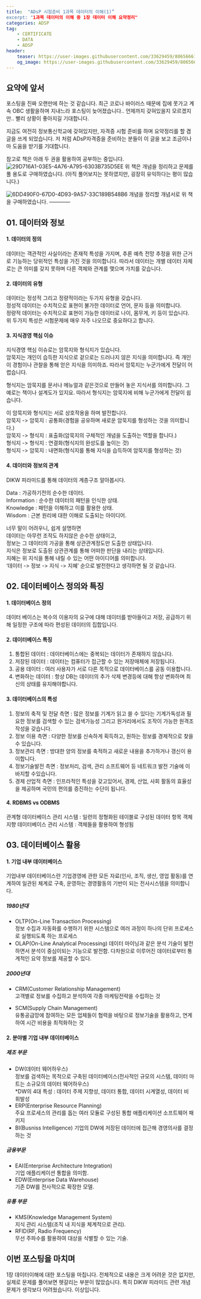```yaml
---
title:  "ADsP 시험준비 1과목 데이터의 이해(1)”
excerpt: "1과목 데이터의 이해 중 1장 데이터 이해 요약정리"
categories: ADSP
tag:
    - CERTIFICATE
    - DATA
    - ADSP
header:
    teaser: https://user-images.githubusercontent.com/33629459/80656661-ab42fc00-8abc-11ea-8a32-240e15405b4d.jpeg
    og_image: https://user-images.githubusercontent.com/33629459/80656661-ab42fc00-8abc-11ea-8a32-240e15405b4d.jpeg
---
```

## 요약에 앞서
포스팅을 진짜 오랜만에 하는 것 같습니다. 최근 코로나 바이러스 때문에 집에 못가고 계속 OBC 생활을하며 지내느라 포스팅이 늦어졌습니다.. 언제까지 갖혀있을지 모르겠지만.. 빨리 상황이 좋아지길 기대합니다.  

지금도 여전히 정보통신학교에 갖혀있지만, 자격증 시험 준비를 하며 요약정리를 할 겸 글을 쓰게 되었습니다. 저 처럼 ADsP자격증을 준비하는 분들이 이 글을 보고 조금이나마 도움을 받기를 기대합니다.

참고로 책은 아래 두 권을 활용하여 공부하는 중입니다.  
![29D716A1-03E5-4A76-A795-6303B735D5EE](https://user-images.githubusercontent.com/33629459/80657775-800ddc00-8abf-11ea-8733-603d94e5423f.jpeg)
위 책은 개념을 정리하고 문제를 풀 용도로 구매하였습니다. (아직 풀어보지는 못하였지만, 굉장히 유익하다는 평이 많습니다.)

![6DD490F0-67D0-4D93-9A57-33C189B548B6](https://user-images.githubusercontent.com/33629459/80657778-81d79f80-8abf-11ea-9e2b-d1c024da78f7.jpeg)
개념을 정리할 개념서로 위 책을 구매하였습니다.
————

## 01. 데이터와 정보

#### 1. 데이터의 정의
데이터는 객관적인 사실이라는 존재적 특성을 가지며, 추론 예측 전망 추정을 위한 근거로 기능하는 당위적인 특성을 가진 것을 의미합니다. 따라서 데이터는 개별 데이터 자체로는 큰 의미를 갖지 못하며 다른 객체와 관계를 맺으며 가치를 갖습니다.  

#### 2. 데이터의 유형
데이터는 정성적 그리고 정량적이라는 두가지 유형을 갖습니다.   
정성적 데이터는 수치적으로 표현이 불가한 데이터로 언어, 문자 등을 의미합니다.  
정량적 데이터는 수치적으로 표현이 가능한 데이터로 나이, 몸무게, 키 등이 있습니다.
위 두가지 특성은 시험문제에 매우 자주 나오므로 중요하다고 합니다.

#### 3. 지식경영 핵심 이슈
지식경영 핵심 이슈로는 암묵지와 형식지가 있습니다.  
암묵지는 개인이 습득한 지식으로 겉으로는 드러나지 않은 지식을 의미합니다. 즉 개인이 경험이나 관찰을 통해 얻은 지식을 의미하죠. 따라서 암묵지는 누군가에게 전달이 어렵습니다.
  
형식지는 암묵지를 문서나 메뉴얼과 같은것으로 만들어 놓은 지식서를 의미합니다. 그 예로는 책이나 설계도가 있지요. 따라서 형식지는 암묵지에 비해 누군가에게 전달이 쉽습니다.

이 암묵지와 형식지는 서로 상호작용을 하며 발전합니다.   
암묵지 -> 암묵지 : 공통화(경험을 공유하며 새로운 암묵지를 형성하는 것을 의미합니다.)    
암묵지 -> 형식지 : 표출화(암묵지의 구체적인 개념을 도출하는 역할을 합니다.)  
형식지 -> 형식지 : 연결화(형식지의 완성도를 높이는 것)  
형식지 -> 암묵지 : 내면화(형식지를 통해 지식을 습득하여 암묵지를 형성하는 것)  

#### 4. 데이터와 정보의 관계   
DIKW 피라미드를 통해 데이터의 계층구조 알아봅시다.

Data : 가공하기전의 순수한 데이터.    
Information : 순수한 데이터의 패턴을 인식한 상태.      
Knowledge : 패턴을 이해하고 이를 활용한 상태.      
Wisdom : 근본 원리에 대한 이해로 도출되는 아이디어.     

너무 말이 어려우니, 쉽게 설명하면   
데이터는 아무런 조작도 하지않은 순수한 상태이고,   
정보는 그 데이터의 가공을 통해 상관관계정도만 도출한 상태입니다.   
지식은 정보로 도출된 상관관계를 통해 어떠한 판단을 내리는 상태입니다.  
지혜는 위 지식을 통해 내릴 수 있는 어떤 아이디어를 의미합니다.   
‘데이터 -> 정보 -> 지식 -> 지혜’ 순으로 발전한다고 생각하면 될 것 같습니다.

## 02. 데이터베이스 정의와 특징

#### 1. 데이터베이스 정의
데이터 베이스는 복수의 이용자의 요구에 대해 데이터를 받아들이고 저장, 공급하기 위해 일정한 구조에 따라 편성된 데이터의 집합입니다.  

#### 2. 데이터베이스 특징
1. 통합된 데이터 : 데이터베이스에는 중복되는 데이터가 존재하지 않습니다.   
2. 저장된 데이터 : 데이터는 컴퓨터가 접근할 수 있는 저장매체에 저장됩니다.   
3. 공용 데이터 : 여러 사용자가 서로 다른 목적으로 데이터베이스를 공동 이용합니다.   
4. 변화하는 데이터 : 항상 DB는 데이터의 추가 삭제 변경등에 대해 항상 변화하며 최신의 상태를 유지해야합니다.  

#### 3. 데이터베이스의 특성
1. 정보의 축적 및 전달 측면 : 많은 정보를 기계가 읽고 쓸 수 있다는 기계가독성과 필요한 정보를 검색할 수 있는 검색가능성 그리고 원거리에서도 조작이 가능한 원격조작성을 갖습니다.   
2. 정보 이용 측면 : 다양한 정보를 신속하게 획득하고, 원하는 정보를 경제적으로 찾을 수 있습니다.      
3. 정보관리 측면 : 방대한 양의 정보를 축적하고 새로운 내용을 추가하거나 갱신이 용이합니다.   
4. 정보기술발전 측면 : 정보처리, 검색, 관리 소프트웨어 등 네트워크 발전 기술에 이바지할 수있습니다.   
5. 경제 산업적 측면 : 인프라적인 특성을 갖고있어서, 경제, 산업, 사회 활동의 효율성을 제공하며 국민의 편의를 증진하는 수단이 됩니다.

#### 4. RDBMS vs ODBMS
관계형 데이터베이스 관리 시스템 : 일련의 정형화된 테이블로 구성된 데이터 항목
객체 지향 데이터베이스 관리 시스템 : 객체들을 활용하여 형성됨

## 03. 데이터베이스 활용
#### 1. 기업 내부 데이터베이스   
기업내부 데이터베이스란 기업경영에 관한 모든 자료(인사, 조직, 생산, 영업 활동)를 연계하여 일관된 체계로 구축, 운영하는 경영활동의 기반이 되는 전사시스템을 의미합니다.  

##### 1980년대   
- OLTP(On-Line Transaction Processing)   
정보 수집과 자동화를 수행하기 위한 시스템으로 여러 과정이 하나의 단위 프로세스로 실행되도록 하는 프로세스
- OLAP(On-Line Analytical Processing)
데이터 마이닝과 같은 분석 기술이 발전하면서 분석이 중심이되는 기능으로 발전함. 다차원으로 이루어진 데이터로부터 통계적인 요약 정보를 제공할 수 있다.

##### 2000년대   
- CRM(Customer Relationship Management)    
고객별로 정보를 수집하고 분석하여 각종 마케팅전략을 수립하는 것   

- SCM(Supply Chain Management)   
 유통공급망에 참여하는 모든 업체들이 협력을 바탕으로 정보기술을 활용하고, 연계하여 시간 비용을 최적화하는 것

#### 2. 분야별 기업 내부 데이터베이스        
##### 제조 부문     
- DW(데이터 웨어하우스)   
정보를 검색하는 목적으로 구축된 데이터베이스(전사적인 규모의 시스템, 데이터 마트는 소규모의 데이터 웨어하우스)     
*DW의 4대 특성 : 데이터 주제 지향성, 데이터 통합, 데이터 시계열성, 데이터 비 휘발성
- ERP(Enterprise Resource Planning)    
주요 프로세스의 관리를 돕는 여러 모듈로 구성된 통합 애플리케이션 소프트웨어 패키지     
- BI(Busniss Intelligence)
기업의 DW에 저장된 데이터에 접근해 경영의사를 결정하는 것    

##### 금융부문  
- EAI(Enterprise Architecture Integration)     
기업 애플리케이션 통합을 의미함.     
- EDW(Enterprise Data Warehouse)      
기존 DW를 전사적으로 확장한 모델.     

##### 유통 부문 
- KMS(Knowledge Management System)      
지식 관리 시스템(조직 내 지식을 체계적으로 관리).   
- RFID(RF, Radio Frequency)    
무선 주파수를 활용하여 대상을 식별할 수 있는 기술.    


## 이번 포스팅을 마치며
1장 데이터이해에 대한 포스팅을 마칩니다. 전체적으로 내용은 크게 어려운 것은 없지만, 실제로 문제를 풀어보면 헷갈리는 부분이 많았습니다. 특히 DIKW 피라미드 관련 개념문제가 생각보다 어려웠습니다. 이상입니다.
